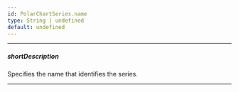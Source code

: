 ```yaml
---
id: PolarChartSeries.name
type: String | undefined
default: undefined
---
```

---
##### shortDescription
Specifies the name that identifies the series.

---
